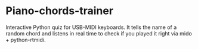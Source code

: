 # Piano-chords-trainer
Interactive Python quiz for USB-MIDI keyboards. It tells the name of a random chord and listens in real time to check if you played it right via mido + python-rtmidi.
